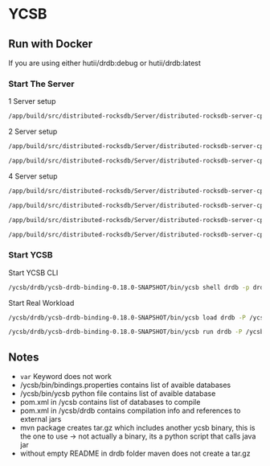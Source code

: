 # YCSB

## Run with Docker

If you are using either hutii/drdb:debug or hutii/drdb:latest

### Start The Server

1 Server setup

```sh
/app/build/src/distributed-rocksdb/Server/distributed-rocksdb-server-cpp -s server1 -p 13337 -c /app/src/distributed-rocksdb/Server/server_config1.txt
```

2 Server setup

```sh
/app/build/src/distributed-rocksdb/Server/distributed-rocksdb-server-cpp -s server1 -p 13337 -c /app/src/distributed-rocksdb/Server/server_config2.txt

/app/build/src/distributed-rocksdb/Server/distributed-rocksdb-server-cpp -s server2 -p 13338 -c /app/src/distributed-rocksdb/Server/server_config2.txt
```

4 Server setup

```sh
/app/build/src/distributed-rocksdb/Server/distributed-rocksdb-server-cpp -s server1 -p 13337 -c /app/src/distributed-rocksdb/Server/server_config4.txt

/app/build/src/distributed-rocksdb/Server/distributed-rocksdb-server-cpp -s server2 -p 13338 -c /app/src/distributed-rocksdb/Server/server_config4.txt

/app/build/src/distributed-rocksdb/Server/distributed-rocksdb-server-cpp -s server3 -p 13339 -c /app/src/distributed-rocksdb/Server/server_config4.txt

/app/build/src/distributed-rocksdb/Server/distributed-rocksdb-server-cpp -s server4 -p 13340 -c /app/src/distributed-rocksdb/Server/server_config4.txt
```

### Start YCSB

Start YCSB CLI

```sh
/ycsb/drdb/ycsb-drdb-binding-0.18.0-SNAPSHOT/bin/ycsb shell drdb -p drdb.server=server1 -p drdb.port=13337 -p drdb.log_dir=/tmp/test
```

Start Real Workload

```sh
/ycsb/drdb/ycsb-drdb-binding-0.18.0-SNAPSHOT/bin/ycsb load drdb -P /ycsb/drdb/workloads/workloada -p drdb.server=server1 -p drdb.port=13337

/ycsb/drdb/ycsb-drdb-binding-0.18.0-SNAPSHOT/bin/ycsb run drdb -P /ycsb/drdb/workloads/workloada -p drdb.server=server1 -p drdb.port=13337
```

## Notes

- `var` Keyword does not work
- /ycsb/bin/bindings.properties contains list of avaible databases
- /ycsb/bin/ycsb python file contains list of avaible database
- pom.xml in /ycsb contains list of databases to compile
- pom.xml in /ycsb/drdb contains compilation info and references to external jars
- mvn package creates tar.gz which includes another ycsb binary, this is the one to use -> not actually a binary, its a python script that calls java jar
- without empty README in drdb folder maven does not create a tar.gz
